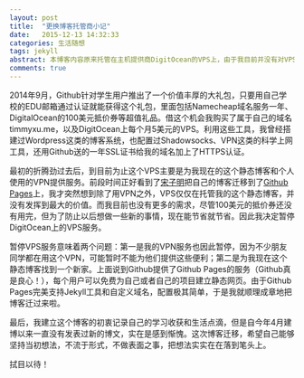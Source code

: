 ```yaml
---
layout: post
title:  "更换博客托管商小记"
date:   2015-12-13 14:32:33
categories: 生活随想
tags: jekyll
abstract: 本博客内容原来托管在主机提供商DigitOcean的VPS上，由于我目前并没有对VPS的需求，鉴于节省经费的目的，暂时停止了DigitOcean的VPS服务，改为托管在著名代码管理平台Github提供的Github Pages服务上。
comments: true
---
```

2014年9月，Github针对学生用户推出了一个价值丰厚的大礼包，只要用自己学校的EDU邮箱通过认证就能获得这个礼包，里面包括Namecheap域名服务一年、DigitalOcean的100美元抵价券等超值礼品。借这个机会我购买了属于自己的域名timmyxu.me，以及DigitOcean上每个月5美元的VPS。利用这些工具，我曾经搭建过Wordpress这类的博客系统，也配置过Shadowsocks、VPN这类的科学上网工具，还用Github送的一年SSL证书给我的域名加上了HTTPS认证。

最初的折腾劲过去后，到目前为止这个VPS主要是为我现在的这个静态博客和个人使用的VPN提供服务。前段时间正好看到了[宋子明](http://blog.szm.me)把自己的博客迁移到了[Github Pages](https://pages.github.com)上，我才突然想到除了用VPN之外，VPS仅仅在托管我的这个静态博客，并没有发挥到最大的价值。而我目前也没有更多的需求，尽管100美元的抵价券还没有用完，但为了防止以后想做一些新的事情，现在能节省就节省。因此我决定暂停DigitOcean上的VPS服务。

暂停VPS服务意味着两个问题：第一是我的VPN服务也因此暂停，因为不少朋友同学都在用这个VPN，可能暂时不能为他们提供这些便利；第二是为我现在这个静态博客找到一个新家。上面说到Github提供了Github Pages的服务（Github真是良心！），每个用户可以免费为自己或者自己的项目建立静态网页。由于Github Pages完美支持Jekyll工具和自定义域名，配置极其简单，于是我就顺理成章地把博客迁过来啦。

最后，我建立这个博客的初衷记录自己的学习收获和生活点滴，但是自今年4月建博以来一直没有发表过新的博文，实在是感到惭愧。这次博客迁移，希望自己能够坚持当初想法，不流于形式，不做表面之事，把想法实实在在落到笔头上。

拭目以待！